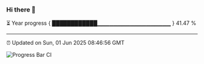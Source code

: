### Hi there 👋

⏳ Year progress { ████████████▁▁▁▁▁▁▁▁▁▁▁▁▁▁▁▁▁▁ } 41.47 %

---

⏰ Updated on Sun, 01 Jun 2025 08:46:56 GMT

![Progress Bar CI](https://github.com/IshwaranRudhara/GIT-ACTION/workflows/Progress%20Bar%20CI/badge.svg)
